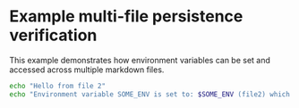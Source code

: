 # Example multi-file persistence verification

This example demonstrates how environment variables can be set and accessed across multiple markdown files.

```bash docci-output-contains="abc123"
echo "Hello from file 2"
echo "Environment variable SOME_ENV is set to: $SOME_ENV (file2) which was set in file1"
```
